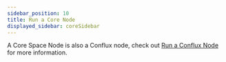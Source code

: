 ```yaml
---
sidebar_position: 10
title: Run a Core Node
displayed_sidebar: coreSidebar
---
```


A Core Space Node is also a Conflux node, check out [Run a Conflux Node](../../general/run-a-node/Overview.md) for more information.
